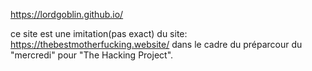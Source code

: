 
https://lordgoblin.github.io/

ce site est une imitation(pas exact) du site: https://thebestmotherfucking.website/ dans le cadre du préparcour du "mercredi" pour "The Hacking Project".